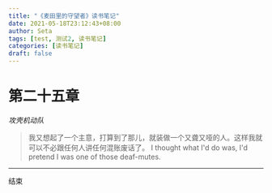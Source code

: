 ```yaml
---
title: "《麦田里的守望者》读书笔记"
date: 2021-05-18T23:12:43+08:00
author: Seta
tags: [test, 测试2, 读书笔记]
categories: [读书笔记]
draft: false
---
```

# 第二十五章
*攻壳机动队*
> 我又想起了一个主意，打算到了那儿，就装做一个又聋又哑的人。这样我就可以不必跟任何人讲任何混账废话了。
I thought what I'd do was, I'd pretend I was one of those deaf-mutes.

---
结束



